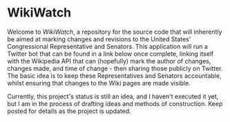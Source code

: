 # WikiWatch
Welcome to _WikiWatch_, a repository for the source code that will inherently be aimed at marking changes and revisions to the United States' Congressional Representative and Senators. 
This application will run a Twitter bot that can be found in a link below once complete, linking itself with the Wikipedia API that can (hopefully) mark the author of changes, changes made, and time of change - then sharing those publicly on Twitter. The basic idea is to keep these Representatives and Senators accountable, whilst ensuring that changes to the Wiki pages are made visible. 

Currently, this project's status is still an idea, and I haven't executed it yet, but I am in the process of drafting ideas and methods of construction. Keep posted for details as the project is updated. 